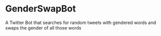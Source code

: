 # GenderSwapBot
A Twitter Bot that searches for random tweets with gendered words and swaps the gender of all those words

